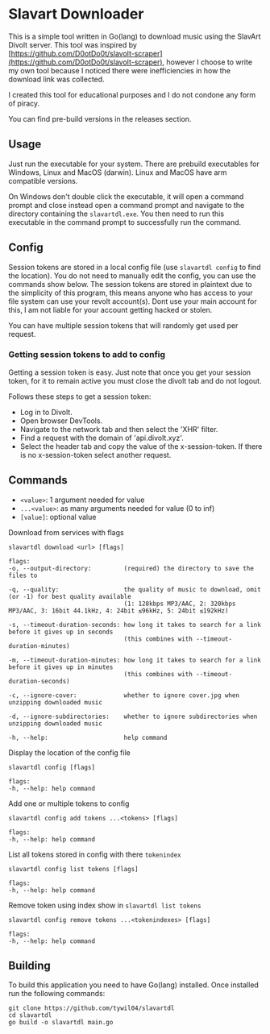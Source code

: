 # Slavart Downloader
This is a simple tool written in Go(lang) to download music using the SlavArt Divolt server. This tool was inspired by [https://github.com/D0otDo0t/slavolt-scraper](https://github.com/D0otDo0t/slavolt-scraper), however I choose to write my own tool because I noticed there were inefficiencies in how the download link was collected.

I created this tool for educational purposes and I do not condone any form of piracy.

You can find pre-build versions in the releases section.

## Usage
Just run the executable for your system. There are prebuild executables for Windows, Linux and MacOS (darwin). Linux and MacOS have arm compatible versions.

On Windows don't double click the executable, it will open a command prompt and close instead open a command prompt and navigate to the directory containing the `slavartdl.exe`. You then need to run this executable in the command prompt to successfully run the command.

## Config
Session tokens are stored in a local config file (use `slavartdl config` to find the location). You do not need to manually edit the config, you can use the commands show below. The session tokens are stored in plaintext due to the simplicity of this program, this means anyone who has access to your file system can use your revolt account(s). Dont use your main account for this, I am not liable for your account getting hacked or stolen.

You can have multiple session tokens that will randomly get used per request.

### Getting session tokens to add to config
Getting a session token is easy. Just note that once you get your session token, for it to remain active you must close the divolt tab and do not logout.

Follows these steps to get a session token:
- Log in to Divolt.
- Open browser DevTools.
- Navigate to the network tab and then select the 'XHR' filter.
- Find a request with the domain of 'api.divolt.xyz'.
- Select the header tab and copy the value of the x-session-token. If there is no x-session-token select another request.

## Commands
- `<value>`: 1 argument needed for value
- `...<value>`: as many arguments needed for value (0 to inf)
- `[value]`: optional value

Download from services with flags
```
slavartdl download <url> [flags]

flags:
-o, --output-directory:         (required) the directory to save the files to

-q, --quality:                  the quality of music to download, omit (or -1) for best quality available
                                (1: 128kbps MP3/AAC, 2: 320kbps MP3/AAC, 3: 16bit 44.1kHz, 4: 24bit ≤96kHz, 5: 24bit ≤192kHz)

-s, --timeout-duration-seconds: how long it takes to search for a link before it gives up in seconds
                                (this combines with --timeout-duration-minutes)

-m, --timeout-duration-minutes: how long it takes to search for a link before it gives up in minutes
                                (this combines with --timeout-duration-seconds)

-c, --ignore-cover:             whether to ignore cover.jpg when unzipping downloaded music

-d, --ignore-subdirectories:    whether to ignore subdirectories when unzipping downloaded music

-h, --help:                     help command
```

Display the location of the config file
```
slavartdl config [flags]

flags:
-h, --help: help command
```

Add one or multiple tokens to config
```
slavartdl config add tokens ...<tokens> [flags]

flags:
-h, --help: help command
```

List all tokens stored in config with there `tokenindex`
```
slavartdl config list tokens [flags]

flags:
-h, --help: help command
```

Remove token using index show in `slavartdl list tokens`
```
slavartdl config remove tokens ...<tokenindexes> [flags]

flags:
-h, --help: help command
```

## Building
To build this application you need to have Go(lang) installed. Once installed run the following commands:
```
git clone https://github.com/tywil04/slavartdl
cd slavartdl
go build -o slavartdl main.go
```
